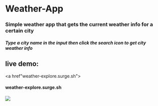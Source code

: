 # Weather-App

<h3>Simple weather app that gets the current weather info for a certain city</h3>

<h5>Type a city name in the input then click the search icon to get city weather info</h5>

<h2>live demo:</h2>

<a href"weather-explore.surge.sh"><h4>weather-explore.surge.sh</h4></a>

<img src="git remote add origin https://github.com/Adham14896/Weather-App.git">
